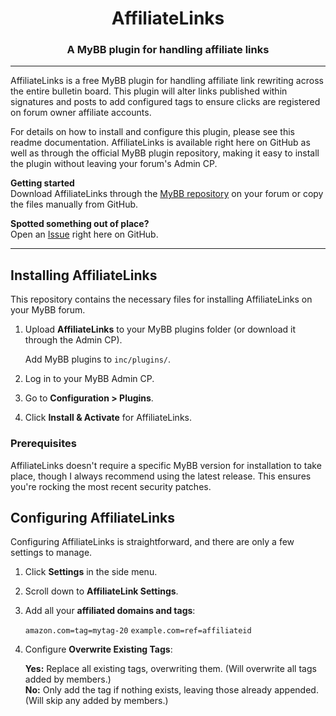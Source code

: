 <h1 align="center">AffiliateLinks</h1>
<h3 align="center">A MyBB plugin for handling affiliate links</h3>

---

AffiliateLinks is a free MyBB plugin for handling affiliate link rewriting across the entire bulletin board. This plugin will alter links published within signatures and posts to add configured tags to ensure clicks are registered on forum owner affiliate accounts.

For details on how to install and configure this plugin, please see this readme documentation. AffiliateLinks is available right here on GitHub as well as through the official MyBB plugin repository, making it easy to install the plugin without leaving your forum's Admin CP.

<strong>Getting started</strong><br/>
Download AffiliateLinks through the <a href="">MyBB repository</a> on your forum or copy the files manually from GitHub.<br/>

<strong>Spotted something out of place?</strong><br/>
Open an <a href="https://github.com/RichEdmonds/MyBB-AffiliateLinks/issues">Issue</a> right here on GitHub.<br/>

---

## Installing AffiliateLinks

This repository contains the necessary files for installing AffiliateLinks on your MyBB forum.

1. Upload <strong>AffiliateLinks</strong> to your MyBB plugins folder (or download it through the Admin CP).

    Add MyBB plugins to <code>inc/plugins/</code>.
2. Log in to your MyBB Admin CP.
3. Go to <strong>Configuration > Plugins</strong>.
4. Click <strong>Install & Activate</strong> for AffiliateLinks.

### Prerequisites

AffiliateLinks doesn't require a specific MyBB version for installation to take place, though I always recommend using the latest release. This ensures you're rocking the most recent security patches.

## Configuring AffiliateLinks

Configuring AffiliateLinks is straightforward, and there are only a few settings to manage.

1. Click <strong>Settings</strong> in the side menu.
2. Scroll down to <strong>AffiliateLink Settings</strong>.
3. Add all your <strong>affiliated domains and tags</strong>:

    <code>amazon.com=tag=mytag-20</code>
    <code>example.com=ref=affiliateid</code>

4. Configure <strong>Overwrite Existing Tags</strong>:

    <strong>Yes:</strong> Replace all existing tags, overwriting them. (Will overwrite all tags added by members.)<br/>
    <strong>No:</strong> Only add the tag if nothing exists, leaving those already appended. (Will skip any added by members.)
